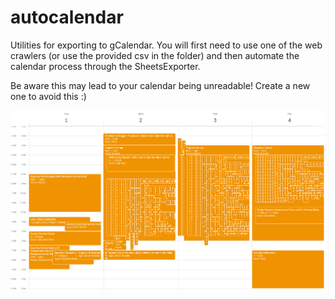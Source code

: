 # autocalendar
Utilities for exporting to gCalendar. You will first need to use one of the web crawlers (or use the provided csv in the folder) and then automate the calendar process through the SheetsExporter.

Be aware this may lead to your calendar being unreadable! Create a new one to avoid this :)

<p align="center">
  <img src="./WebScrappers/img/GHC19output.png" alt="Calendar after running script" width="650">
</p>

